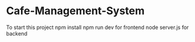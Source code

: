 # Cafe-Management-System

To  start this project
npm install
npm run dev for frontend
node server.js for backend
